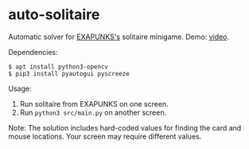 # auto-solitaire

Automatic solver for [EXAPUNKS's](https://store.steampowered.com/app/716490/EXAPUNKS/) solitaire minigame. Demo: [video](./docs/demo.webm).

Dependencies:

```
$ apt install python3-opencv
$ pip3 install pyautogui pyscreeze
```

Usage:
1. Run solitaire from EXAPUNKS on one screen.
2. Run `python3 src/main.py` on another screen.

Note: The solution includes hard-coded values for finding the card and mouse locations. Your screen may require different values.